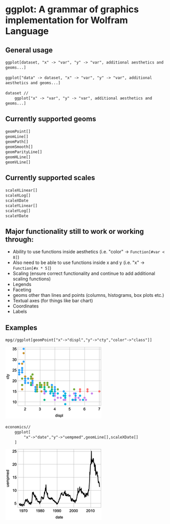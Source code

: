 # ggplot: A grammar of graphics implementation for Wolfram Language

## General usage

```
ggplot[dataset, "x" -> "var", "y" -> "var", additional aesthetics and geoms...]

ggplot["data" -> dataset, "x" -> "var", "y" -> "var", additional aesthetics and geoms...]

dataset //
    ggplot["x" -> "var", "y" -> "var", additional aesthetics and geoms...]
```

## Currently supported geoms

```
geomPoint[]
geomLine[]
geomPath[]
geomSmooth[]
geomParityLine[]
geomHLine[]
geomVLine[]
```

## Currently supported scales

```
scaleXLinear[]
scaleXLog[]
scaleXDate
scaleYLinear[]
scaleYLog[]
scaleYDate
```

## Major functionality still to work or working through:

- Ability to use functions inside aesthetics (i.e. "color" -> `Function[#var < 8]`)
- Also need to be able to use functions inside x and y (i.e. "x" -> `Function[#x * 5]`)
- Scaling (ensure correct functionality and continue to add additional scaling functions)
- Legends
- Faceting
- geoms other than lines and points (columns, histograms, box plots etc.)
- Textual axes (for things like bar chart)
- Coordinates
- Labels

## Examples

```
mpg//ggplot[geomPoint["x"->"displ","y"->"cty","color"->"class"]]
```
![](Imgs/Mpg_Example1.png)

```
economics//
	ggplot[
		"x"->"date","y"->"uempmed",geomLine[],scaleXDate[]
	]
```
![](Imgs/Economics_Example1.png)